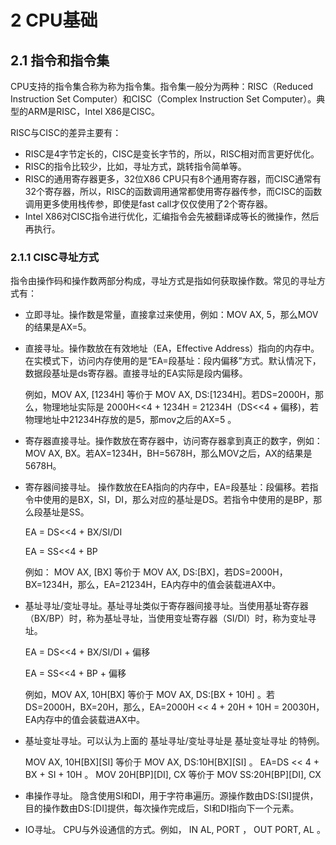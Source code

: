 # 2 CPU基础
## 2.1 指令和指令集
CPU支持的指令集合称为称为指令集。指令集一般分为两种：RISC（Reduced Instruction Set Computer）和CISC（Complex Instruction Set Computer）。典型的ARM是RISC，Intel X86是CISC。

RISC与CISC的差异主要有：
* RISC是4字节定长的，CISC是变长字节的，所以，RISC相对而言更好优化。
* RISC的指令比较少，比如，寻址方式，跳转指令简单等。
* RISC的通用寄存器更多，32位X86 CPU只有8个通用寄存器，而CISC通常有32个寄存器，所以，RISC的函数调用通常都使用寄存器传参，而CISC的函数调用更多使用栈传参，即使是fast call才仅仅使用了2个寄存器。
* Intel X86对CISC指令进行优化，汇编指令会先被翻译成等长的微操作，然后再执行。

### 2.1.1 CISC寻址方式
指令由操作码和操作数两部分构成，寻址方式是指如何获取操作数。常见的寻址方式有：
* 立即寻址。操作数是常量，直接拿过来使用，例如：MOV AX, 5，那么MOV的结果是AX=5。
* 直接寻址。操作数放在有效地址（EA，Effective Address）指向的内存中。在实模式下，访问内存使用的是“EA=段基址：段内偏移”方式。默认情况下，数据段基址是ds寄存器。直接寻址的EA实际是段内偏移。
  
  例如，MOV AX, [1234H] 等价于 MOV AX, DS:[1234H]。若DS=2000H，那么，物理地址实际是 2000H<<4 + 1234H = 21234H（DS<<4 + 偏移)，若物理地址中21234H存放的是5，那mov之后的AX=5 。
* 寄存器直接寻址。操作数放在寄存器中，访问寄存器拿到真正的数字，例如：MOV AX, BX。若AX=1234H，BH=5678H，那么MOV之后，AX的结果是5678H。
* 寄存器间接寻址。 操作数放在EA指向的内存中，EA=段基址：段偏移。若指令中使用的是BX，SI，DI，那么对应的基址是DS。若指令中使用的是BP，那么段基址是SS。
  
  EA = DS<<4 + BX/SI/DI

  EA = SS<<4 + BP

  例如： MOV AX, [BX] 等价于 MOV AX, DS:[BX]，若DS=2000H，BX=1234H，那么，EA=21234H，EA内存中的值会装载进AX中。
* 基址寻址/变址寻址。基址寻址类似于寄存器间接寻址。当使用基址寄存器（BX/BP）时，称为基址寻址，当使用变址寄存器（SI/DI）时，称为变址寻址。
  
  EA = DS<<4 + BX/SI/DI + 偏移

  EA = SS<<4 + BP + 偏移

  例如，MOV AX, 10H[BX] 等价于 MOV AX, DS:[BX + 10H] 。若DS=2000H，BX=20H，那么，EA=2000H << 4 + 20H + 10H = 20030H，EA内存中的值会装载进AX中。
* 基址变址寻址。可以认为上面的 基址寻址/变址寻址是 基址变址寻址 的特例。

    MOV	AX, 10H[BX][SI] 等价于 MOV AX, DS:10H[BX][SI] 。 EA=DS << 4 + BX + SI + 10H 。
	MOV	20H[BP][DI], CX 等价于 MOV SS:20H[BP][DI], CX
* 串操作寻址。 隐含使用SI和DI，用于字符串遍历。源操作数由DS:[SI]提供，目的操作数由DS:[DI]提供，每次操作完成后，SI和DI指向下一个元素。
* IO寻址。 CPU与外设通信的方式。例如， IN AL, PORT ， OUT PORT, AL 。